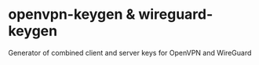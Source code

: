 # openvpn-keygen & wireguard-keygen
Generator of combined client and server keys for OpenVPN and WireGuard
